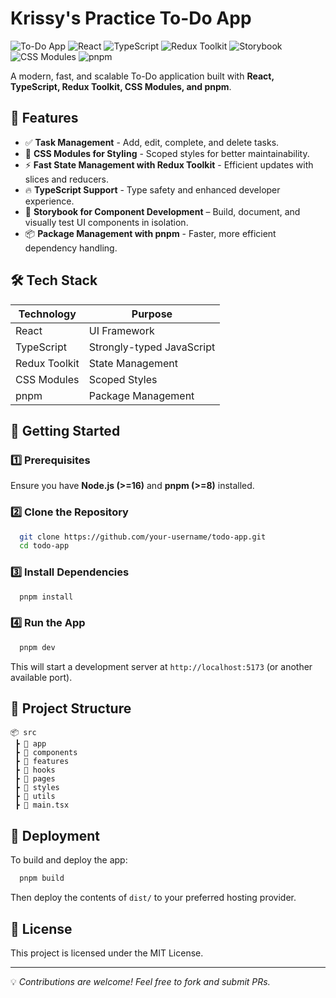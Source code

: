 # Krissy's Practice To-Do App

![To-Do App](https://img.shields.io/badge/React-18-blue?style=flat-square)
![React](https://img.shields.io/badge/React-19.0-blue?style=flat-square)
![TypeScript](https://img.shields.io/badge/TypeScript-4.9-blue?style=flat-square)
![Redux Toolkit](https://img.shields.io/badge/Redux%20Toolkit-1.9-purple?style=flat-square)
![Storybook](https://img.shields.io/badge/Storybook-7.x-orange?style=flat-square)
![CSS Modules](https://img.shields.io/badge/CSS%20Modules-%23E34F26-orange?style=flat-square)
![pnpm](https://img.shields.io/badge/PNPM-8.6-yellow?style=flat-square)

A modern, fast, and scalable To-Do application built with **React, TypeScript, Redux Toolkit, CSS Modules, and pnpm**.

## 🚀 Features

- ✅ **Task Management** - Add, edit, complete, and delete tasks.
- 🎨 **CSS Modules for Styling** - Scoped styles for better maintainability.
- ⚡ **Fast State Management with Redux Toolkit** - Efficient updates with slices and reducers.
- 🔥 **TypeScript Support** - Type safety and enhanced developer experience.
- 📘 **Storybook for Component Development** – Build, document, and visually test UI components in isolation.
- 📦 **Package Management with pnpm** - Faster, more efficient dependency handling.

## 🛠 Tech Stack

| Technology    | Purpose                   |
| ------------- | ------------------------- |
| React         | UI Framework              |
| TypeScript    | Strongly-typed JavaScript |
| Redux Toolkit | State Management          |
| CSS Modules   | Scoped Styles             |
| pnpm          | Package Management        |

## 🎯 Getting Started

### 1️⃣ Prerequisites

Ensure you have **Node.js (>=16)** and **pnpm (>=8)** installed.

### 2️⃣ Clone the Repository

```sh
  git clone https://github.com/your-username/todo-app.git
  cd todo-app
```

### 3️⃣ Install Dependencies

```sh
  pnpm install
```

### 4️⃣ Run the App

```sh
  pnpm dev
```

This will start a development server at `http://localhost:5173` (or another available port).

## 📂 Project Structure

```
📦 src
 ┣ 📂 app
 ┣ 📂 components
 ┣ 📂 features
 ┣ 📂 hooks
 ┣ 📂 pages
 ┣ 📂 styles
 ┣ 📂 utils
 ┣ 📜 main.tsx
```

## 🏁 Deployment

To build and deploy the app:

```sh
  pnpm build
```

Then deploy the contents of `dist/` to your preferred hosting provider.

## 📜 License

This project is licensed under the MIT License.

---

💡 _Contributions are welcome! Feel free to fork and submit PRs._
